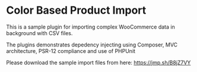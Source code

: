 # Color Based Product Import
 <p>This is a sample plugin for importing complex WooCommerce data in background with CSV files.</p>
 <p>The plugins demonstrates depedency injecting using Composer, MVC architecture, PSR-12 compliance and use of PHPUnit</p>
 
 <p>Please download the sample import files from here: <a href="https://jmp.sh/B8jZ7VY">https://jmp.sh/B8jZ7VY</a></p> 
